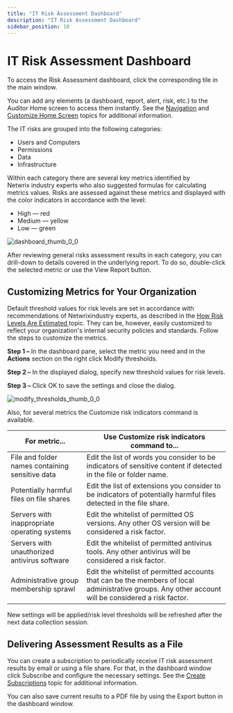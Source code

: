 ```yaml
---
title: "IT Risk Assessment Dashboard"
description: "IT Risk Assessment Dashboard"
sidebar_position: 10
---
```


# IT Risk Assessment Dashboard

To access the Risk Assessment dashboard, click the corresponding tile in the main window.

You can add any elements (a dashboard, report, alert, risk, etc.) to the Auditor Home screen to
access them instantly. See the [Navigation](/docs/auditor/10.8/admin/navigation/overview.md) and
[Customize Home Screen](/docs/auditor/10.8/admin/navigation/customizehome.md) topics for additional information.

The IT risks are grouped into the following categories:

- Users and Computers
- Permissions
- Data
- Infrastructure

Within each category there are several key metrics identified by Netwrix industry experts who also
suggested formulas for calculating metrics values. Risks are assessed against these metrics and
displayed with the color indicators in accordance with the level:

- High — red
- Medium — yellow
- Low — green

![dashboard_thumb_0_0](/images/auditor/10.7/admin/riskassessment/dashboard_thumb_0_0.webp)

After reviewing general risks assessment results in each category, you can drill-down to details
covered in the underlying report. To do so, double-click the selected metric or use the View Report
button.

## Customizing Metrics for Your Organization

Default threshold values for risk levels are set in accordance with recommendations of
Netwrixindustry experts, as described in the [How Risk Levels Are Estimated ](/docs/auditor/10.8/admin/riskassessment/levels.md) topic. They
can be, however, easily customized to reflect your organization's internal security policies and
standards. Follow the steps to customize the metrics.

**Step 1 –** In the dashboard pane, select the metric you need and in the **Actions** section on the
right click Modify thresholds.

**Step 2 –** In the displayed dialog, specify new threshold values for risk levels.

**Step 3 –** Click OK to save the settings and close the dialog.

![modify_thresholds_thumb_0_0](/images/auditor/10.7/admin/riskassessment/modify_thresholds_thumb_0_0.webp)

Also, for several metrics the Customize risk indicators command is available.

| For metric...                                   | Use Customize risk indicators command to...                                                                                                          |
| ----------------------------------------------- | ---------------------------------------------------------------------------------------------------------------------------------------------------- |
| File and folder names containing sensitive data | Edit the list of words you consider to be indicators of sensitive content if detected in the file or folder name.                                    |
| Potentially harmful files on file shares        | Edit the list of extensions you consider to be indicators of potentially harmful files detected in the file share.                                   |
| Servers with inappropriate operating systems    | Edit the whitelist of permitted OS versions. Any other OS version will be considered a risk factor.                                                  |
| Servers with unauthorized antivirus software    | Edit the whitelist of permitted antivirus tools. Any other antivirus will be considered a risk factor.                                               |
| Administrative group membership sprawl          | Edit the whitelist of permitted accounts that can be the members of local administrative groups. Any other account will be considered a risk factor. |

New settings will be applied/risk level thresholds will be refreshed after the next data collection
session.

## Delivering Assessment Results as a File

You can create a subscription to periodically receive IT risk assessment results by email or using a
file share. For that, in the dashboard window click Subscribe and configure the necessary settings.
See the [Create Subscriptions](/docs/auditor/10.8/admin/subscriptions/create.md) topic for additional information.

You can also save current results to a PDF file by using the Export button in the dashboard window.
